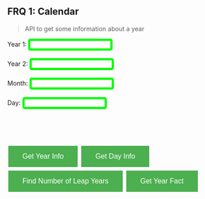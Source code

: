 ## FRQ 1: Calendar

> API to get some information about a year

<label color="lime" for="fname">Year 1:</label>
<input type="text" id="year1" name="year1"><br><br>
<label color="lime" for="lname">Year 2:</label>
<input type="text" id="year2" name="year2"><br><br>
<label color="lime" for="fname">Month:</label>
<input type="text" id="month" name="month"><br><br>
<label color="lime" for="lname">Day:</label>
<input type="text" id="day" name="day"><br><br>

<br><br>

<button class="button button2" onclick="getYearInfo()">Get Year Info</button>
<button class="button button2" onclick="getDayInfo()">Get Day Info</button>
<button class="button button2" onclick="getLeapYears()">Find Number of Leap Years</button>
<button class="button button2" onclick="getYearFact()">Get Year Fact</button>

<label id="result"></label>

<style>
.button {
  background-color: #4CAF50; /* Green */
  border: none;
  color: white;
  padding: 15px 32px;
  text-align: center;
  text-decoration: none;
  display: inline-block;
  font-size: 16px;
  margin: 4px 2px;
  cursor: pointer;
  -webkit-transition-duration: 0.4s; /* Safari */
  transition-duration: 0.4s;
}

  .button2:hover {
  box-shadow: 0 12px 16px 0 rgba(201,242,155),0 17px 50px 0 rgba(0,0,0,0.19)
}

input[type=text] {
  border: 5px solid lime;
  border-radius: 5px;
}
.label {
  color: lime;
}

</style>

<script>

    const options = {
            method: 'GET', // *GET, POST, PUT, DELETE, etc.
            mode: 'cors', // no-cors, *cors, same-origin
            cache: 'default', // *default, no-cache, reload, force-cache, only-if-cached
            credentials: 'omit', // include, *same-origin, omit
            headers: {
            'Content-Type': 'application/json'
            // 'Content-Type': 'application/x-www-form-urlencoded',
            },
        };
    
    function getYearInfo() {
        var url = "https://csa-backend.rohanj.dev/api/calendar1/yearInfo/" + document.getElementById("year1").value;

        fetch(url, options).then(response => {

            response.json().then(data => {
                var table = "<table>"
                for (var key in data) {
                if (data.hasOwnProperty(key)) {
                    table += '<tr><td>' + key + '</td><td>' + data[key] + '</td></tr>';
                    }
                }
            table += '</table>';
            document.getElementById("result").innerHTML = table;
            })
        })

        .catch(err => {
            document.getElementById("result").innerHTML = "Error: " + err;
        })

        }

    function getDayInfo() {
        var url = "https://csa-backend.rohanj.dev/api/calendar1/dayInfo/" + document.getElementById("day").value + "/" + document.getElementById("month").value + "/" + document.getElementById("year1").value;

        fetch(url, options).then(response => {

            response.json().then(data => {
                var table = "<table>"
                for (var key in data) {
                if (data.hasOwnProperty(key)) {
                    table += '<tr><td>' + key + '</td><td>' + data[key] + '</td></tr>';
                    }
                }
            table += '</table>';
            document.getElementById("result").innerHTML = table;
            })
        })

        .catch(err => {
            document.getElementById("result").innerHTML = "Error: " + err;
        })
    }

    function getLeapYears() {
        var url = "https://csa-backend.rohanj.dev/api/calendar1/leapYears/" + document.getElementById("year1").value + "/" + document.getElementById("year2").value;

        fetch(url, options).then(response => {

            response.json().then(data => {
                var table = "<table>"
                for (var key in data) {
                if (data.hasOwnProperty(key)) {
                    table += '<tr><td>' + key + '</td><td>' + data[key] + '</td></tr>';
                    }
                }
            table += '</table>';
           document.getElementById("result").innerHTML = table;
            })
        })

        .catch(err => {
            document.getElementById("result").innerHTML = "Error: " + err;
        })
    }

    function getYearFact() {
        var url = "https://csa-backend.rohanj.dev/api/calendar2/yearFact" + document.getElementById("year1").value;

        fetch(url, options).then(response => {

            response.json().then(data => {
                var table = "<table>"
                for (var key in data) {
                if (data.hasOwnProperty(key)) {
                    table += '<tr><td>' + key + '</td><td>' + data[key] + '</td></tr>';
                    }
                }
            table += '</table>';
            document.getElementById("result").innerHTML = table;
            })
        })

        .catch(err => {
            document.getElementById("result").innerHTML = "Error: " + err;
        })
    }
</script>